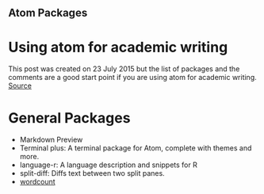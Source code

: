 Atom Packages
---

# Using atom for academic writing
This post was created on 23 July 2015 but the list of packages and the comments are a good start point 
if you are using atom for academic writing. [Source](https://discuss.atom.io/t/using-atom-for-academic-writing/19222)

# General Packages 


- Markdown Preview  
- Terminal plus: A terminal package for Atom, complete with themes and more.  
- language-r: A language description and snippets for R  
- split-diff: Diffs text between two split panes.
- [wordcount](https://atom.io/packages/wordcount)





